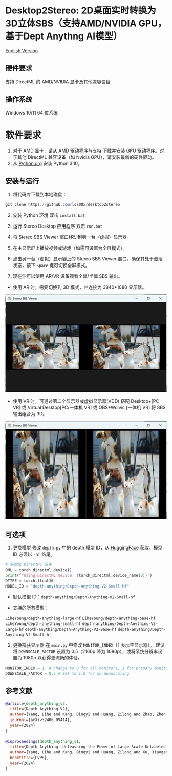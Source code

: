 # Desktop2Stereo: 2D桌面实时转换为3D立体SBS（支持AMD/NVIDIA GPU，基于Dept Anythng AI模型）
[English Version](./readme.md)

## 硬件要求

支持 DirectML 的 AMD/NVIDIA 显卡及其他兼容设备

## 操作系统

Windows 10/11 64 位系统

# 软件要求

1. 对于 AMD 显卡，请从 [AMD 驱动程序与支持](https://www.amd.com/en/support/download/drivers.html) 下载并安装 GPU 驱动程序。对于其他 DirectML 兼容设备（如 Nvidia GPU），请安装最新的硬件驱动。
2. 从 [Python.org](https://www.python.org/ftp/python/3.10.0/python-3.10.0-amd64.exe) 安装 Python 3.10。

## 安装与运行

1. 将代码库下载到本地磁盘：

```powershell
git clone https://github.com/lc700x/desktop2stereo
```

2. 安装 Python 环境
   双击 `install.bat`

3. 运行 Stereo Desktop 应用程序
   双击 `run.bat`

4. 将 Stereo SBS Viewer 窗口移动到另一台（虚拟）显示器。

5. 在主显示屏上播放视频或游戏（如需可设置为全屏模式）。

6. 点击另一台（虚拟）显示器上的 Stereo SBS Viewer 窗口，确保其处于激活状态，按下 `Space` 键可切换全屏模式。

7. 现在你可以使用 AR/VR 设备观看全幅/半幅 SBS 输出。

* 使用 AR 时，需要切换到 3D 模式，并连接为 3840\*1080 显示器。

![Full-SBS](./assets/FullSBS.png)

* 使用 VR 时，可通过第二个显示器或虚拟显示器(VDD) 搭配 Desktop+\[PC VR] 或 Virtual Desktop\[PC/一体机 VR] 或 OBS+Wolvic \[一体机 VR] 将 SBS 输出组合为 3D。

![Half-SBS](./assets/HalfSBS.png)

## 可选项

1. 更换模型
   修改 `depth.py` 中的 depth 模型 ID，从 [HuggingFace](https://huggingface.co/) 获取，模型 ID 必须以 `-hf` 结尾。

```python
# 初始化 DirectML 设备
DML = torch_directml.device()
print(f"Using DirectML device: {torch_directml.device_name(0)}")
DTYPE = torch.float16
MODEL_ID = "depth-anything/Depth-Anything-V2-Small-hf"
```

* 默认模型 ID：`depth-anything/Depth-Anything-V2-Small-hf`

* 支持的所有模型：

`LiheYoung/depth-anything-large-hf`
`LiheYoung/depth-anything-base-hf`
`LiheYoung/depth-anything-small-hf`
`depth-anything/Depth-Anything-V2-Large-hf`
`depth-anything/Depth-Anything-V2-Base-hf`
`depth-anything/Depth-Anything-V2-Small-hf`

2. 更换捕获显示器
   在 `main.py` 中修改 `MONITOR_INDEX`（1 表示主显示器）。
   建议将 `DOWNSCALE_FACTOR` 设置为 0.5（2160p 降为 1080p），或将系统分辨率设置为 1080p 以获得更流畅的体验。

```python
MONITOR_INDEX = 1  # Change to 0 for all monitors, 1 for primary monitor, ...
DOWNSCALE_FACTOR = 0.5 # Set to 1.0 for no downscaling
```

## 参考文献

```BIBTEX
@article{depth_anything_v2,
  title={Depth Anything V2},
  author={Yang, Lihe and Kang, Bingyi and Huang, Zilong and Zhao, Zhen and Xu, Xiaogang and Feng, Jiashi and Zhao, Hengshuang},
  journal={arXiv:2406.09414},
  year={2024}
}

@inproceedings{depth_anything_v1,
  title={Depth Anything: Unleashing the Power of Large-Scale Unlabeled Data},
  author={Yang, Lihe and Kang, Bingyi and Huang, Zilong and Xu, Xiaogang and Feng, Jiashi and Zhao, Hengshuang},
  booktitle={CVPR},
  year={2024}
}
```
